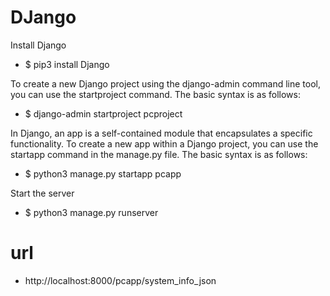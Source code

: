 # DJango

Install Django
* $ pip3 install Django

To create a new Django project using the django-admin command line tool, you can use the startproject command. The basic syntax is as follows:
* $ django-admin startproject pcproject

In Django, an app is a self-contained module that encapsulates a specific functionality. To create a new app within a Django project, you can use the startapp command in the manage.py file. The basic syntax is as follows:
* $ python3 manage.py startapp pcapp

Start the server
* $ python3 manage.py runserver

# url
* http://localhost:8000/pcapp/system_info_json